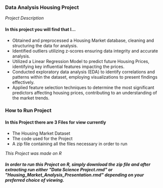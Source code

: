 ### Data Analysis Housing Project
_Project Description_
#### In this project you will find that I...
- Obtained and preprocessed a Housing Market database, cleaning and structuring the data for analysis.
- Identified outliers utilizing z-scores ensuring data integrity and accurate analysis.
- Utilized a Linear Regression Model to predict future Housing Prices, identifying key influential features impacting the prices.
- Conducted exploratory data analysis (EDA) to identify correlations and patterns within the dataset, employing visualizations to present findings effectively.
- Applied feature selection techniques to determine the most significant predictors affecting housing prices, contributing to an understanding of the market trends.

### How to Run Project
#### In this Project there are 3 Files for view currently
- The Housing Market Dataset
- The code used for the Project
- A zip file containing all the files necessary in order to run

_This Project was made on R_

##### In order to run this Project on R, simply download the zip file and after extracting run either "Data Science Project.rmd" or "Housing_Market_Analysis_Presentation.rmd" depending on your preferred choice of viewing.
